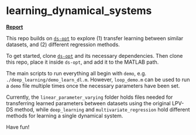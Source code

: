 # learning_dynamical_systems

[**Report**](https://github.com/musicbyjing/learning_dynamical_systems/blob/master/Dynamical_Systems_report.pdf)

This repo builds on [`ds-opt`](https://github.com/nbfigueroa/ds-opt) to explore (1) transfer learning between similar datasets, and (2) different regression methods.

To get started, clone [`ds-opt`](https://github.com/nbfigueroa/ds-opt) and its necessary dependencies. Then clone this repo, place it inside `ds-opt`, and add it to the MATLAB path.

The main scripts to run everything all begin with `demo`, e.g. `./deep_learning/demo_learn_dl.m`. However, `loop_demo.m` can be used to run a `demo` file multiple times once the necessary parameters have been set.

Currently, the `linear_parameter_varying` folder holds files needed for transferring learned parameters between datasets using the original LPV-DS method, while `deep_learning` and `multivariate_regression` hold different methods for learning a single dynamical system.

Have fun!


